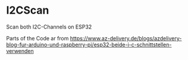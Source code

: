 # I2CScan
Scan both I2C-Channels on ESP32

Parts of the Code ar from
https://www.az-delivery.de/blogs/azdelivery-blog-fur-arduino-und-raspberry-pi/esp32-beide-i-c-schnittstellen-verwenden
